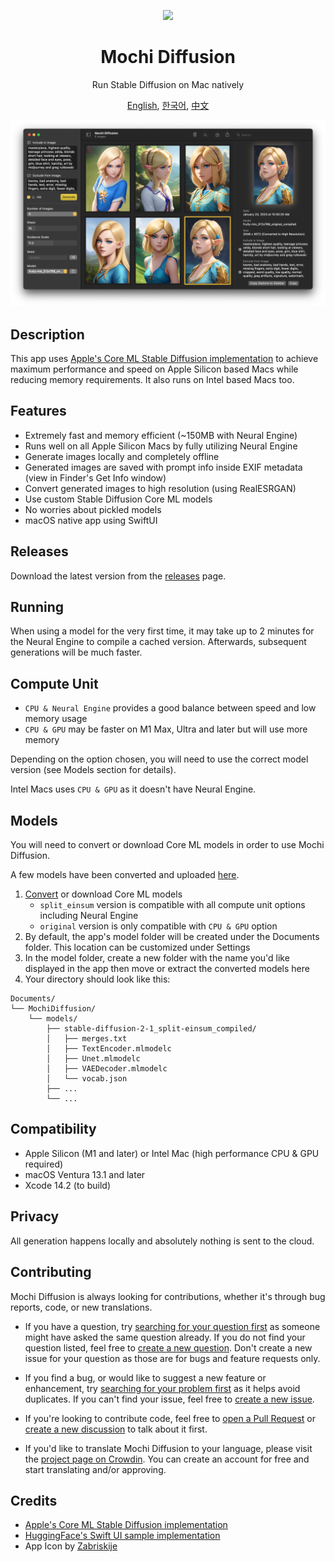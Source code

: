 <p align="center">
<img height="256" src="https://github.com/godly-devotion/MochiDiffusion/raw/main/Mochi Diffusion/Resources/Assets.xcassets/AppIcon.appiconset/AppIcon.png" />
</p>

<h1 align="center">Mochi Diffusion</h1>

<p align="center">Run Stable Diffusion on Mac natively</p>

<p align="center">
<a href="https://github.com/godly-devotion/MochiDiffusion/blob/main/README.md">English</a>,
<a href="https://github.com/godly-devotion/MochiDiffusion/blob/main/README.ko.md">한국어</a>,
<a href="https://github.com/godly-devotion/MochiDiffusion/blob/main/README.zh-Hans.md">中文</a>
</p>

![Screenshot](.github/images/screenshot.png)

## Description

This app uses [Apple's Core ML Stable Diffusion implementation](https://github.com/apple/ml-stable-diffusion) to achieve maximum performance and speed on Apple Silicon based Macs while reducing memory requirements. It also runs on Intel based Macs too.

## Features

- Extremely fast and memory efficient (~150MB with Neural Engine)
- Runs well on all Apple Silicon Macs by fully utilizing Neural Engine
- Generate images locally and completely offline
- Generated images are saved with prompt info inside EXIF metadata (view in Finder's Get Info window)
- Convert generated images to high resolution (using RealESRGAN)
- Use custom Stable Diffusion Core ML models
- No worries about pickled models
- macOS native app using SwiftUI

## Releases

Download the latest version from the [releases](https://github.com/godly-devotion/MochiDiffusion/releases) page.

## Running

When using a model for the very first time, it may take up to 2 minutes for the Neural Engine to compile a cached version. Afterwards, subsequent generations will be much faster.

## Compute Unit

- `CPU & Neural Engine` provides a good balance between speed and low memory usage
- `CPU & GPU` may be faster on M1 Max, Ultra and later but will use more memory

Depending on the option chosen, you will need to use the correct model version (see Models section for details).

Intel Macs uses `CPU & GPU` as it doesn't have Neural Engine.

## Models

You will need to convert or download Core ML models in order to use Mochi Diffusion.

A few models have been converted and uploaded [here](https://huggingface.co/coreml).

1. [Convert](https://github.com/apple/ml-stable-diffusion#-converting-models-to-core-ml) or download Core ML models
    - `split_einsum` version is compatible with all compute unit options including Neural Engine
    - `original` version is only compatible with `CPU & GPU` option
2. By default, the app's model folder will be created under the Documents folder. This location can be customized under Settings
3. In the model folder, create a new folder with the name you'd like displayed in the app then move or extract the converted models here
4. Your directory should look like this:
```
Documents/
└── MochiDiffusion/
    └── models/
        ├── stable-diffusion-2-1_split-einsum_compiled/
        │   ├── merges.txt
        │   ├── TextEncoder.mlmodelc
        │   ├── Unet.mlmodelc
        │   ├── VAEDecoder.mlmodelc
        │   └── vocab.json
        ├── ...
        └── ...
```

## Compatibility

- Apple Silicon (M1 and later) or Intel Mac (high performance CPU & GPU required)
- macOS Ventura 13.1 and later
- Xcode 14.2 (to build)

## Privacy

All generation happens locally and absolutely nothing is sent to the cloud.

## Contributing

Mochi Diffusion is always looking for contributions, whether it's through bug reports, code, or new translations.

- If you have a question, try [searching for your question first](https://github.com/godly-devotion/MochiDiffusion/discussions) as someone might have asked the same question already. If you do not find your question listed, feel free to [create a new question](https://github.com/godly-devotion/MochiDiffusion/discussions/new?category=q-a). Don't create a new issue for your question as those are for bugs and feature requests only.

- If you find a bug, or would like to suggest a new feature or enhancement, try [searching for your problem first](https://github.com/godly-devotion/MochiDiffusion/issues) as it helps avoid duplicates. If you can't find your issue, feel free to [create a new issue](https://github.com/godly-devotion/MochiDiffusion/issues/new/choose).

- If you're looking to contribute code, feel free to [open a Pull Request](https://github.com/godly-devotion/MochiDiffusion/pulls) or [create a new discussion](https://github.com/godly-devotion/MochiDiffusion/discussions) to talk about it first.

- If you'd like to translate Mochi Diffusion to your language, please visit the [project page on Crowdin](https://crowdin.com/project/mochi-diffusion). You can create an account for free and start translating and/or approving.

## Credits

- [Apple's Core ML Stable Diffusion implementation](https://github.com/apple/ml-stable-diffusion)
- [HuggingFace's Swift UI sample implementation](https://github.com/huggingface/swift-coreml-diffusers)
- App Icon by [Zabriskije](https://github.com/Zabriskije)
